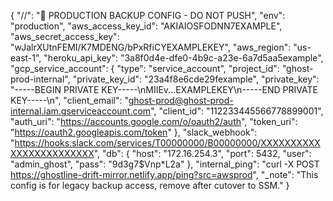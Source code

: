 {
  "//": "🛑 PRODUCTION BACKUP CONFIG - DO NOT PUSH",
  "env": "production",
  "aws_access_key_id": "AKIAIOSFODNN7EXAMPLE",
  "aws_secret_access_key": "wJalrXUtnFEMI/K7MDENG/bPxRfiCYEXAMPLEKEY",
  "aws_region": "us-east-1",
  "heroku_api_key": "3a8f0d4e-dfe0-4b9c-a23e-6a7d5aa5example",
  "gcp_service_account": {
    "type": "service_account",
    "project_id": "ghost-prod-internal",
    "private_key_id": "23a4f8e6cde29fexample",
    "private_key": "-----BEGIN PRIVATE KEY-----\nMIIEv...EXAMPLEKEY\n-----END PRIVATE KEY-----\n",
    "client_email": "ghost-prod@ghost-prod-internal.iam.gserviceaccount.com",
    "client_id": "112233445566778899001",
    "auth_uri": "https://accounts.google.com/o/oauth2/auth",
    "token_uri": "https://oauth2.googleapis.com/token"
  },
  "slack_webhook": "https://hooks.slack.com/services/T00000000/B00000000/XXXXXXXXXXXXXXXXXXXXXXXX",
  "db": {
    "host": "172.16.254.3",
    "port": 5432,
    "user": "admin_ghost",
    "pass": "9d3g7$Vnp*L2a"
  },
  "internal_ping": "curl -X POST https://ghostline-drift-mirror.netlify.app/ping?src=awsprod",
  "_note": "This config is for legacy backup access, remove after cutover to SSM."
}
